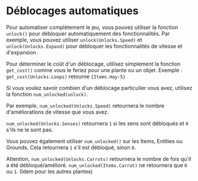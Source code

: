# Déblocages automatiques
Pour automatiser complètement le jeu, vous pouvez utiliser la fonction `unlock()` pour débloquer automatiquement des fonctionnalités.
Par exemple, vous pouvez utiliser `unlock(Unlocks.Speed)` et `unlock(Unlocks.Expand)` pour débloquer les fonctionnalités de vitesse et d'expansion.

Pour déterminer le coût d'un déblocage, utilisez simplement la fonction `get_cost()` comme vous le feriez pour une plante ou un objet.
Exemple :
`get_cost(Unlocks.Loops)`
retourne `{Items.Hay:5}`

Si vous voulez savoir combien d'un déblocage particulier vous avez, utilisez la fonction `num_unlocked(unlock)`.

Par exemple, `num_unlocked(Unlocks.Speed)` retournera le nombre d'améliorations de vitesse que vous avez.

`num_unlocked(Unlocks.Senses)` retournera `1` si les sens sont débloqués et `0` s'ils ne le sont pas.

Vous pouvez également utiliser `num_unlocked()` sur les Items, Entities ou Grounds. Cela retournera `1` s'il est débloqué, sinon `0`.

Attention, `num_unlocked(Unlocks.Carrots)` retournera le nombre de fois qu'il a été débloqué/amélioré.
`num_unlocked(Items.Carrot)` ne retournera que `0` ou `1`. (Idem pour les autres plantes)